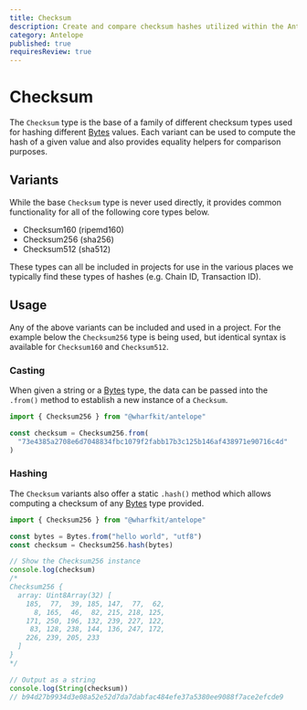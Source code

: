 ```yaml
---
title: Checksum
description: Create and compare checksum hashes utilized within the Antelope ecosystem.
category: Antelope
published: true
requiresReview: true
---
```


# Checksum

The `Checksum` type is the base of a family of different checksum types used for hashing different [Bytes](#) values. Each variant can be used to compute the hash of a given value and also provides equality helpers for comparison purposes.

## Variants

While the base `Checksum` type is never used directly, it provides common functionality for all of the following core types below.

- Checksum160 (ripemd160)
- Checksum256 (sha256)
- Checksum512 (sha512)

These types can all be included in projects for use in the various places we typically find these types of hashes (e.g. Chain ID, Transaction ID).

## Usage

Any of the above variants can be included and used in a project. For the example below the `Checksum256` type is being used, but identical syntax is available for `Checksum160` and `Checksum512`.

### Casting

When given a string or a [Bytes](#) type, the data can be passed into the `.from()` method to establish a new instance of a `Checksum`.

```ts
import { Checksum256 } from "@wharfkit/antelope"

const checksum = Checksum256.from(
  "73e4385a2708e6d7048834fbc1079f2fabb17b3c125b146af438971e90716c4d"
)
```

### Hashing

The `Checksum` variants also offer a static `.hash()` method which allows computing a checksum of any [Bytes](#) type provided.

```ts
import { Checksum256 } from "@wharfkit/antelope"

const bytes = Bytes.from("hello world", "utf8")
const checksum = Checksum256.hash(bytes)

// Show the Checksum256 instance
console.log(checksum)
/*
Checksum256 {
  array: Uint8Array(32) [
    185,  77,  39, 185, 147,  77,  62,
      8, 165,  46,  82, 215, 218, 125,
    171, 250, 196, 132, 239, 227, 122,
     83, 128, 238, 144, 136, 247, 172,
    226, 239, 205, 233
  ]
}
*/

// Output as a string
console.log(String(checksum))
// b94d27b9934d3e08a52e52d7da7dabfac484efe37a5380ee9088f7ace2efcde9
```
